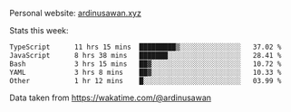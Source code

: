 Personal website: [ardinusawan.xyz](https://ardinusawan.xyz)

Stats this week:
<!--START_SECTION:waka-->

```txt
TypeScript      11 hrs 15 mins  █████████▒░░░░░░░░░░░░░░░   37.02 %
JavaScript      8 hrs 38 mins   ███████░░░░░░░░░░░░░░░░░░   28.41 %
Bash            3 hrs 15 mins   ██▓░░░░░░░░░░░░░░░░░░░░░░   10.72 %
YAML            3 hrs 8 mins    ██▓░░░░░░░░░░░░░░░░░░░░░░   10.33 %
Other           1 hr 12 mins    █░░░░░░░░░░░░░░░░░░░░░░░░   03.99 %
```

<!--END_SECTION:waka-->
Data taken from https://wakatime.com/@ardinusawan
